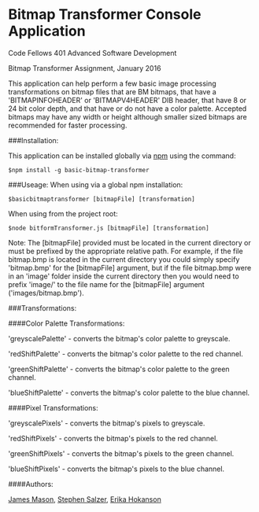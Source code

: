 # Bitmap Transformer Console Application

Code Fellows 401 Advanced Software Development

Bitmap Transformer Assignment, January 2016

This application can help perform a few basic image processing transformations on bitmap files that are BM bitmaps, that have a 'BITMAPINFOHEADER' or 'BITMAPV4HEADER' DIB header, that have 8 or 24 bit color depth, and that have or do not have a color palette.  Accepted bitmaps may have any width or height although smaller sized bitmaps are recommended for faster processing.

###Installation:

This application can be installed globally via [npm](https://www.npmjs.com/package/basic-bitmap-transformer) using the command:

`$npm install -g basic-bitmap-transformer`

###Useage:
When using via a global npm installation:

`$basicbitmaptransformer [bitmapFile] [transformation]`

When using from the project root:

`$node bitformTransformer.js [bitmapFile] [transformation]`

Note: The [bitmapFile] provided must be located in the current directory or must be prefixed by the appropriate relative path.  For example, if the file bitmap.bmp is located in the current directory you could simply specify 'bitmap.bmp' for the [bitmapFile] argument, but if the file bitmap.bmp were in an 'image' folder inside the current directory then you would need to prefix 'image/' to the file name for the [bitmapFile] argument ('images/bitmap.bmp').

###Transformations:

####Color Palette Transformations:

'greyscalePalette' - converts the bitmap's color palette to greyscale.

'redShiftPalette' - converts the bitmap's color palette to the red channel.

'greenShiftPalette' - converts the bitmap's color palette to the green channel.

'blueShiftPalette' - converts the bitmap's color palette to the blue channel.

####Pixel Transformations:

'greyscalePixels' - converts the bitmap's pixels to greyscale.

'redShiftPixels' - converts the bitmap's pixels to the red channel.

'greenShiftPixels' - converts the bitmap's pixels to the green channel.

'blueShiftPixels' - converts the bitmap's pixels to the blue channel.


####Authors:

[James Mason](https://github.com/sumtype), [Stephen Salzer](https://github.com/scoobahsteve), [Erika Hokanson](https://github.com/erikawho)

